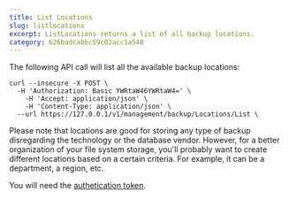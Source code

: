 ```yaml
---
title: List Locations
slug: listlocations
excerpt: ListLocations returns a list of all backup locations.
category: 626badcabbc59c02acc1a540
---
```


The following API call will list all the available backup locations:

```shell
curl --insecure -X POST \
  -H 'Authorization: Basic YWRtaW46YWRtaW4=' \
	-H 'Accept: application/json' \
	-H 'Content-Type: application/json' \
  --url https://127.0.0.1/v1/management/backup/Locations/List \
```

Please note that locations are good for storing any type of backup disregarding the technology or the database vendor. However, for a better organization of your file system storage, you'll probably want to create different locations based on a certain criteria. For example, it can be a department, a region, etc.

You will need the [authetication token](ref:authentication).
